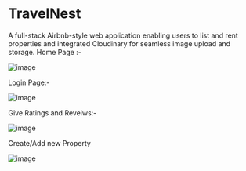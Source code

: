 # TravelNest

 A full-stack Airbnb-style web application enabling users to list and rent properties and integrated Cloudinary for seamless image upload and storage.
Home Page :-

![image](https://github.com/user-attachments/assets/a9a44a91-fec9-4d3a-95ea-b6bc1d983cf7)

Login Page:-

![image](https://github.com/user-attachments/assets/1a09676a-952f-4662-ae1a-008179a58687)

Give Ratings and Reveiws:-

![image](https://github.com/user-attachments/assets/a926eadf-12ba-4d12-b845-8deeb3794beb)

Create/Add new Property

![image](https://github.com/user-attachments/assets/459b107c-2087-4b10-83a1-1521ad5b8841)

